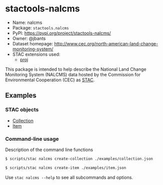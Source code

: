 # stactools-nalcms

- Name: nalcms
- Package: `stactools.nalcms`
- PyPI: https://pypi.org/project/stactools-nalcms/
- Owner: @jbants
- Dataset homepage: http://www.cec.org/north-american-land-change-monitoring-system/
- STAC extensions used:
  - [proj](https://github.com/stac-extensions/projection/)

This package is intended to help describe the National Land Change Monitoring System (NALCMS) data hosted by the Commission for Environmental Cooperation (CEC) as [STAC](https://github.com/stac-spec).

## Examples

### STAC objects

- [Collection](examples/collection.json)
- [Item](examples/item/item.json)

### Command-line usage

Description of the command line functions

```bash
$ scripts/stac nalcms create-collection ./examples/collection.json

$ scripts/stac nalcms create-item ./examples/item.json
```

Use `stac nalcms --help` to see all subcommands and options.


